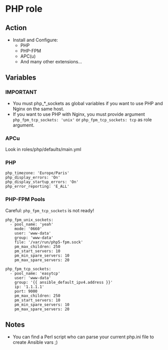 PHP role
========

Action
------
- Install and Configure:
  - PHP 
  - PHP-FPM
  - APC(u)
  - And many other extensions...

Variables
---------  

### IMPORTANT
- You must php\_\*\_sockets as global variables if you want to use PHP and Nginx on the same host.
- If you want to use PHP with Nginx, you must provide argument `php_fpm_tcp_sockets: 'unix'` or `php_fpm_tcp_sockets: tcp` as role argument.

### APCu
Look in roles/php/defaults/main.yml

### PHP
	php_timezone: 'Europe/Paris'
	php_display_errors: 'On'
	php_display_startup_errors: 'On'
	php_error_reporting: 'E_ALL'

### PHP-FPM Pools
Careful: `php_fpm_tcp_sockets` is not ready!

	php_fpm_unix_sockets:
	  - pool_name: 'yeah'
	    mode: '0660'
	    user: 'www-data'
	    group: 'www-data'
	    file: '/var/run/php5-fpm.sock'
	    pm_max_children: 250
	    pm_start_servers: 10
	    pm_min_spare_servers: 10
	    pm_max_spare_servers: 20
	
	php_fpm_tcp_sockets:
	  - pool_name: 'easytcp'
	    user: 'www-data'
	    group: '{{ ansible_default_ipv4.address }}'
	    ip: '1.1.1.1'
	    port: 9000
	    pm_max_children: 250
	    pm_start_servers: 10
	    pm_min_spare_servers: 10
	    pm_max_spare_servers: 20

Notes
-----

- You can find a Perl script who can parse your current php.ini file to create Ansible vars ;)
